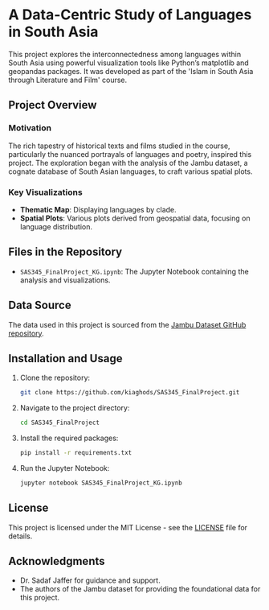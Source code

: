 # A Data-Centric Study of Languages in South Asia

This project explores the interconnectedness among languages within South Asia using powerful visualization tools like Python’s matplotlib and geopandas packages. It was developed as part of the 'Islam in South Asia through Literature and Film' course.

## Project Overview

### Motivation
The rich tapestry of historical texts and films studied in the course, particularly the nuanced portrayals of languages and poetry, inspired this project. The exploration began with the analysis of the Jambu dataset, a cognate database of South Asian languages, to craft various spatial plots.

### Key Visualizations
- **Thematic Map**: Displaying languages by clade.
- **Spatial Plots**: Various plots derived from geospatial data, focusing on language distribution.

## Files in the Repository
- `SAS345_FinalProject_KG.ipynb`: The Jupyter Notebook containing the analysis and visualizations.

## Data Source
The data used in this project is sourced from the [Jambu Dataset GitHub repository](https://github.com/moli-mandala/data).

## Installation and Usage
1. Clone the repository:
    ```sh
    git clone https://github.com/kiaghods/SAS345_FinalProject.git
    ```
2. Navigate to the project directory:
    ```sh
    cd SAS345_FinalProject
    ```
3. Install the required packages:
    ```sh
    pip install -r requirements.txt
    ```
4. Run the Jupyter Notebook:
    ```sh
    jupyter notebook SAS345_FinalProject_KG.ipynb
    ```

## License
This project is licensed under the MIT License - see the [LICENSE](LICENSE) file for details.

## Acknowledgments
- Dr. Sadaf Jaffer for guidance and support.
- The authors of the Jambu dataset for providing the foundational data for this project.
